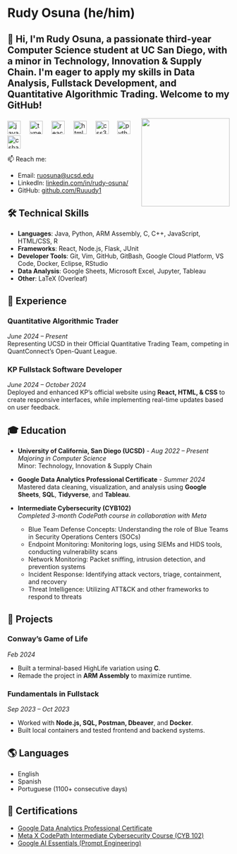 # Rudy Osuna (he/him)


<h2 align="left">👋 Hi, I'm Rudy Osuna, a passionate third-year Computer Science student at UC San Diego, with a minor in Technology, Innovation & Supply Chain. I'm eager to apply my skills in Data Analysis, Fullstack Development, and Quantitative Algorithmic Trading. Welcome to my GitHub!</h2>


<img align="right" height="200" src="https://md-tabassum-hossain-emon.netlify.app/project/machine_learning/featured.gif"  />

###

<div align="left">
  <img src="https://cdn.jsdelivr.net/gh/devicons/devicon/icons/javascript/javascript-original.svg" height="30" alt="javascript logo"  />
  <img width="12" />
  <img src="https://cdn.jsdelivr.net/gh/devicons/devicon/icons/typescript/typescript-original.svg" height="30" alt="typescript logo"  />
  <img width="12" />
  <img src="https://cdn.jsdelivr.net/gh/devicons/devicon/icons/react/react-original.svg" height="30" alt="react logo"  />
  <img width="12" />
  <img src="https://cdn.jsdelivr.net/gh/devicons/devicon/icons/html5/html5-original.svg" height="30" alt="html5 logo"  />
  <img width="12" />
  <img src="https://cdn.jsdelivr.net/gh/devicons/devicon/icons/css3/css3-original.svg" height="30" alt="css3 logo"  />
  <img width="12" />
  <img src="https://cdn.jsdelivr.net/gh/devicons/devicon/icons/python/python-original.svg" height="30" alt="python logo"  />
  <img width="12" />
  <img src="https://cdn.jsdelivr.net/gh/devicons/devicon/icons/csharp/csharp-original.svg" height="30" alt="csharp logo"  />
</div>



📫 Reach me: 
- Email: [ruosuna@ucsd.edu](mailto:ruosuna@ucsd.edu)
- LinkedIn: [linkedin.com/in/rudy-osuna/](https://linkedin.com/in/rudy-osuna/)
- GitHub: [github.com/Ruuudy1](https://github.com/Ruuudy1)

## 🛠️ Technical Skills

- **Languages**: Java, Python, ARM Assembly, C, C++, JavaScript, HTML/CSS, R
- **Frameworks**: React, Node.js, Flask, JUnit
- **Developer Tools**: Git, Vim, GitHub, GitBash, Google Cloud Platform, VS Code, Docker, Eclipse, RStudio
- **Data Analysis**: Google Sheets, Microsoft Excel, Jupyter, Tableau
- **Other**: LaTeX (Overleaf)

## 💼 Experience

### Quantitative Algorithmic Trader
*June 2024 – Present*  
Representing UCSD in their Official Quantitative Trading Team, competing in QuantConnect’s Open-Quant League.

### KP Fullstack Software Developer
*June 2024 – October 2024*  
Deployed and enhanced KP’s official website using **React, HTML, & CSS** to create responsive interfaces, while implementing real-time updates based on user feedback.

## 🎓 Education

- **University of California, San Diego (UCSD)** - *Aug 2022 – Present*  
  *Majoring in Computer Science*  
  Minor: Technology, Innovation & Supply Chain

- **Google Data Analytics Professional Certificate** - *Summer 2024*  
  Mastered data cleaning, visualization, and analysis using **Google Sheets**, **SQL**, **Tidyverse**, and **Tableau**.

- **Intermediate Cybersecurity (CYB102)**  
  *Completed 3-month CodePath course in collaboration with Meta*  
  - Blue Team Defense Concepts: Understanding the role of Blue Teams in Security Operations Centers (SOCs)  
  - Endpoint Monitoring: Monitoring logs, using SIEMs and HIDS tools, conducting vulnerability scans  
  - Network Monitoring: Packet sniffing, intrusion detection, and prevention systems  
  - Incident Response: Identifying attack vectors, triage, containment, and recovery  
  - Threat Intelligence: Utilizing ATT&CK and other frameworks to respond to threats

## 🌟 Projects

### Conway’s Game of Life
*Feb 2024*  
- Built a terminal-based HighLife variation using **C**.  
- Remade the project in **ARM Assembly** to maximize runtime.

### Fundamentals in Fullstack
*Sep 2023 – Oct 2023*  
- Worked with **Node.js, SQL, Postman, Dbeaver**, and **Docker**.  
- Built local containers and tested frontend and backend systems.

## 🌎 Languages
- English
- Spanish
- Portuguese (1100+ consecutive days)

## 📜 Certifications
- [Google Data Analytics Professional Certificate](https://coursera.org/verify/professional-cert/M7W4J59Z3GRU)
- [Meta X CodePath Intermediate Cybersecurity Course (CYB 102)](https://www.linkedin.com/in/rudy-osuna/overlay/1733320892938/single-media-viewer/?profileId=ACoAAD9LcvMBz9ish5PyIlqnO-Uq7RhvH4qdOtQ)
- [Google AI Essentials (Prompt Engineering)](https://coursera.org/verify/YH46N5F8QHYO)

